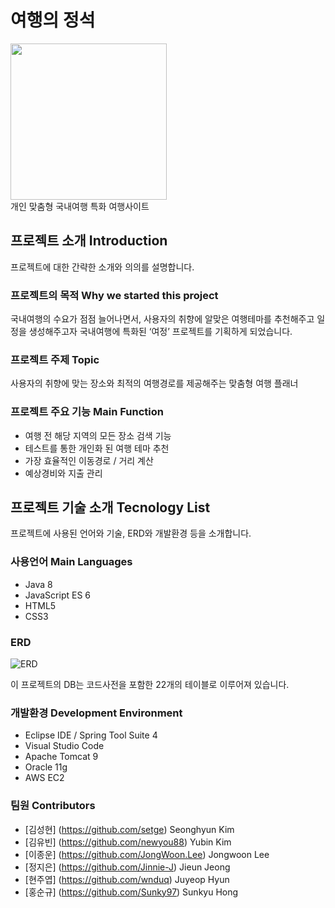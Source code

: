 # 여행의 정석
  <div>
  <img width="250" src="https://user-images.githubusercontent.com/62706198/103960630-f0641580-5195-11eb-8861-159d6fb71467.png">
  </div>
   개인 맞춤형 국내여행 특화 여행사이트
  
  
  ## 프로젝트 소개 Introduction
  프로젝트에 대한 간략한 소개와 의의를 설명합니다.
  
  ### 프로젝트의 목적 Why we started this project
국내여행의 수요가 점점 늘어나면서, 사용자의 취향에 알맞은 여행테마를 추천해주고 일정을 생성해주고자 국내여행에 특화된 ‘여정’ 프로젝트를 기획하게 되었습니다.

  
  ### 프로젝트 주제 Topic
  사용자의 취향에 맞는 장소와 최적의 여행경로를 제공해주는 맞춤형 여행 플래너
  
  ### 프로젝트 주요 기능 Main Function
 - 여행 전 해당 지역의 모든 장소 검색 기능
 - 테스트를 통한 개인화 된 여행 테마 추천
 - 가장 효율적인 이동경로 / 거리 계산
 - 예상경비와 지출 관리
  
  ## 프로젝트 기술 소개 Tecnology List
  프로젝트에 사용된 언어와 기술, ERD와 개발환경 등을 소개합니다.
  
  ### 사용언어 Main Languages
  - Java 8
  - JavaScript ES 6
  - HTML5
  - CSS3
  
  ### ERD
  ![ERD](https://user-images.githubusercontent.com/62706198/103964529-04604500-519f-11eb-9328-63eeb3629ee3.JPG)

  이 프로젝트의 DB는 코드사전을 포함한 22개의 테이블로 이루어져 있습니다.
  
  ### 개발환경 Development Environment
  * Eclipse IDE / Spring Tool Suite 4
  * Visual Studio Code
  * Apache Tomcat 9
  * Oracle 11g
  * AWS EC2
  
  ### 팀원 Contributors
  * [김성현] (https://github.com/setge) Seonghyun Kim
  * [김유빈] (https://github.com/newyou88) Yubin Kim
  * [이종운] (https://github.com/JongWoon.Lee) Jongwoon Lee
  * [정지은] (https://github.com/Jinnie-J) Jieun Jeong
  * [현주엽] (https://github.com/wnduq) Juyeop Hyun
  * [홍순규] (https://github.com/Sunky97) Sunkyu Hong
  
